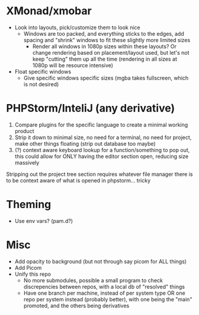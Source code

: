 # XMonad/xmobar
* Look into layouts, pick/customize them to look nice
    * Windows are too packed, and everything sticks to the edges, add spacing and "shrink" windows to fit these slightly more limited sizes
         * Render all windows in 1080p sizes within these layouts? Or change rendering based on placement/layout used, but let's not keep "cutting" them up all the time (rendering in all sizes at 1080p will be resource intensive)
* Float specific windows
    * Give specific windows specific sizes (mgba takes fullscreen, which is not desired)

# PHPStorm/InteliJ (any derivative)
1. Compare plugins for the specific language to create a minimal working product
2. Strip it down to minimal size, no need for a terminal, no need for project, make other things floating (strip out database too maybe)
3. (?) context aware keyboard lookup for a function/something to pop out, this could allow for ONLY having the editor section open, reducing size massively

Stripping out the project tree section requires whatever file manager there is to be context aware of what is opened in phpstorm... tricky

# Theming
* Use env vars? (pam.d?)

# Misc
* Add opacity to background (but not through say picom for ALL things)
* Add Picom
* Unify this repo
  * No more submodules, possible a small program to check discrepencies between repos, with a local db of "resolved" things
  * Have one branch per machine, instead of per system type OR one repo per system instead (probably better), with one being the "main" promoted, and the others being derivatives
